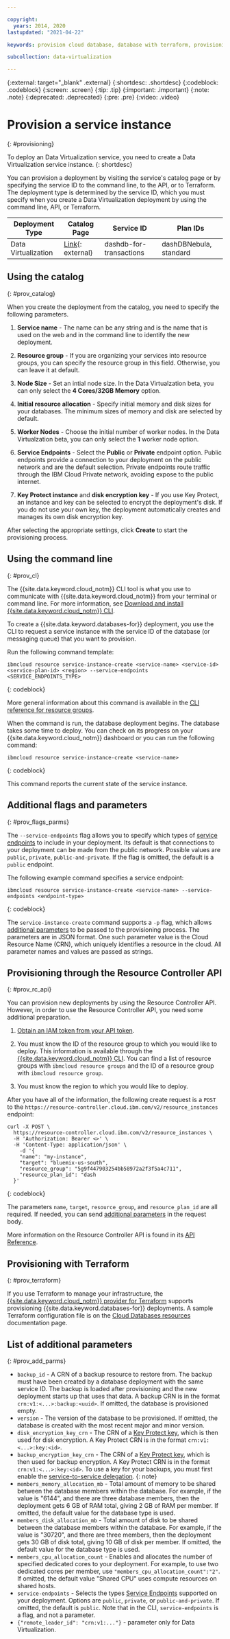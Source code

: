 ```yaml
---

copyright:
  years: 2014, 2020
lastupdated: "2021-04-22"

keywords: provision cloud database, database with terraform, provisioning parameters, data virtualization

subcollection: data-virtualization

---
```


<!-- Attribute definitions --> 
{:external: target="_blank" .external}
{:shortdesc: .shortdesc}
{:codeblock: .codeblock}
{:screen: .screen}
{:tip: .tip}
{:important: .important}
{:note: .note}
{:deprecated: .deprecated}
{:pre: .pre}
{:video: .video}

# Provision a service instance
{: #provisioning}

To deploy an Data Virtualization service, you need to create a Data Virtualization service instance. 
{: shortdesc}

You can provision a deployment by visiting the service's catalog page or by specifying the service ID to the command line, to the API, or to Terraform. The deployment type is determined by the service ID, which you must specify when you create a Data Virtualization deployment by using the command line, API, or Terraform. 

| Deployment Type | Catalog Page | Service ID | Plan IDs |
|-----------------|--------------|------------|----------|
| Data Virtualization |[Link](https://cloud.ibm.com/catalog/services/data-virtualization){: external} | dashdb-for-transactions | dashDBNebula, standard |

## Using the catalog
{: #prov_catalog}

When you create the deployment from the catalog, you need to specify the following parameters.

1. **Service name** - The name can be any string and is the name that is used on the web and in the command line to identify the new deployment.

1. **Resource group** - If you are organizing your services into resource groups, you can specify the resource group in this field. Otherwise, you can leave it at default.

1. **Node Size** - Set an intial node size. In the Data Virtualzation beta, you can only select the **4 Cores/32GB Memory** option.

1. **Initial resource allocation** - Specify initial memory and disk sizes for your databases. The minimum sizes of memory and disk are selected by default.

1. **Worker Nodes** - Choose the initial number of worker nodes. In the Data Virtualzation beta, you can only select the **1** worker node option.

1. **Service Endpoints**  - Select the **Public** or **Private** endpoint option. Public endpoints provide a connection to your deployment on the public network and are the default selection. Private endpoints route traffic through the IBM Cloud Private network, avoiding expose to the public internet.

1. **Key Protect instance** and **disk encryption key** - If you use Key Protect, an instance and key can be selected to encrypt the deployment's disk. If you do not use your own key, the deployment automatically creates and manages its own disk encryption key.

After selecting the appropriate settings, click **Create** to start the provisioning process.

## Using the command line
{: #prov_cl}

The {{site.data.keyword.cloud_notm}} CLI tool is what you use to communicate with {{site.data.keyword.cloud_notm}} from your terminal or command line. For more information, see [Download and install {{site.data.keyword.cloud_notm}} CLI](/docs/cli?topic=cli-getting-started).

To create a {{site.data.keyword.databases-for}} deployment, you use the CLI to request a service instance with the service ID of the database (or messaging queue) that you want to provision.

Run the following command template:

```
ibmcloud resource service-instance-create <service-name> <service-id> <service-plan-id> <region> --service-endpoints <SERVICE_ENDPOINTS_TYPE>
```
{: codeblock}

More general information about this command is available in the [CLI reference for resource groups]().

When the command is run, the database deployment begins. The database takes some time to deploy. You can check on its progress on your {{site.data.keyword.cloud_notm}} dashboard or you can run the following command:

```
ibmcloud resource service-instance-create <service-name>
```
{: codeblock}

This command reports the current state of the service instance.

## Additional flags and parameters
{: #prov_flags_parms}

The `--service-endpoints` flag allows you to specify which types of [service endpoints]() to include in your deployment. Its default is that connections to your deployment can be made from the public network. Possible values are `public`, `private`, `public-and-private`. If the flag is omitted, the default is a `public` endpoint.

The following example command specifies a service endpoint:
```
ibmcloud resource service-instance-create <service-name> --service-endpoints <endpoint-type>
```
{: codeblock}

The `service-instance-create` command supports a `-p` flag, which allows [additional parameters](#prov_add_parms) to be passed to the provisioning process. The parameters are in JSON format. One such parameter value is the Cloud Resource Name (CRN), which uniquely identifies a resource in the cloud. All parameter names and values are passed as strings.

## Provisioning through the Resource Controller API
{: #prov_rc_api}

You can provision new deployments by using the Resource Controller API. However, in order to use the Resource Controller API, you need some additional preparation.

1. [Obtain an IAM token from your API token]().
    
1. You must know the ID of the resource group to which you would like to deploy. This information is available through the [{{site.data.keyword.cloud_notm}} CLI](). You can find a list of resource groups with `ibmcloud resource groups` and the ID of a resource group with `ibmcloud resource group`.
1. You must know the region to which you would like to deploy.

After you have all of the information, the following create request is a `POST` to the `https://resource-controller.cloud.ibm.com/v2/resource_instances` endpoint:

```
curl -X POST \
  https://resource-controller.cloud.ibm.com/v2/resource_instances \
  -H 'Authorization: Bearer <>' \
  -H 'Content-Type: application/json' \
    -d '{
    "name": "my-instance",
    "target": "bluemix-us-south",
    "resource_group": "5g9f447903254bb58972a2f3f5a4c711",
    "resource_plan_id": "dash
  }'
```
{: codeblock}

The parameters `name`, `target`, `resource_group`, and `resource_plan_id` are all required. If needed, you can send [additional parameters](#prov_add_parms) in the request body.

More information on the Resource Controller API is found in its [API Reference]().

## Provisioning with Terraform
{: #prov_terraform}

If you use Terraform to manage your infrastructure, the [{{site.data.keyword.cloud_notm}} provider for Terraform]() supports provisioning {{site.data.keyword.databases-for}} deployments. A sample Terraform configuration file is on the [Cloud Databases resources]() documentation page.

## List of additional parameters
{: #prov_add_parms}

- `backup_id` - A CRN of a backup resource to restore from. The backup must have been created by a database deployment with the same service ID. The backup is loaded after provisioning and the new deployment starts up that uses that data. A backup CRN is in the format `crn:v1:<...>:backup:<uuid>`. If omitted, the database is provisioned empty.
- `version` - The version of the database to be provisioned. If omitted, the database is created with the most recent major and minor version.
- `disk_encryption_key_crn` - The CRN of a [Key Protect key](), which is then used for disk encryption. A Key Protect CRN is in the format `crn:v1:<...>:key:<id>`.
- `backup_encryption_key_crn` - The CRN of a [Key Protect key](), which is then used for backup encryption. A Key Protect CRN is in the format `crn:v1:<...>:key:<id>`. 
   To use a key for your backups, you must first enable the [service-to-service delegation]().
   {: note}
- `members_memory_allocation_mb` - Total amount of memory to be shared between the database members within the database. For example, if the value is "6144", and there are three database members, then the deployment gets 6 GB of RAM total, giving 2 GB of RAM per member. If omitted, the default value for the database type is used.
- `members_disk_allocation_mb` - Total amount of disk to be shared between the database members within the database. For example, if the value is "30720", and there are three members, then the deployment gets 30 GB of disk total, giving 10 GB of disk per member. If omitted, the default value for the database type is used.
- `members_cpu_allocation_count` - Enables and allocates the number of specified dedicated cores to your deployment. For example, to use two dedicated cores per member, use `"members_cpu_allocation_count":"2"`. If omitted, the default value "Shared CPU" uses compute resources on shared hosts.
- `service-endpoints` - Selects the types [Service Endpoints]() supported on your deployment. Options are `public`, `private`, or `public-and-private`. If omitted, the default is `public`. Note that in the CLI, `service-endpoints` is a flag, and not a parameter.
- `{"remote_leader_id": "crn:v1:..."}` - parameter only for Data Virtualization.


